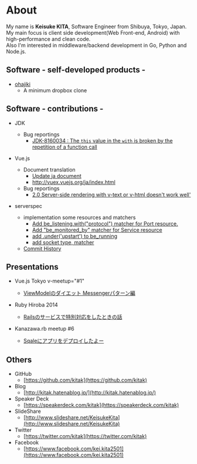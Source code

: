 # About

My name is **Keisuke KITA**, Software Engineer from Shibuya, Tokyo, Japan.  
My main focus is client side development(Web Front-end, Android) with high-performance and clean code.  
Also I'm interested in middleware/backend development in Go, Python and Node.js.

## Software - self-developed products -

- [ohajiki](https://github.com/kitak/ohajiki)
  * A minimum dropbox clone

## Software - contributions -

- JDK
  * Bug reportings
    - [JDK-8160034 : The `this` value in the `with` is broken by the repetition of a function call](http://bugs.java.com/bugdatabase/view_bug.do?bug_id=JDK-8160034)

- Vue.js
  * Document translation
    - [Update ja document](https://github.com/vuejs/vuex/pull/240)
    - http://vuex.vuejs.org/ja/index.html
  * Bug reportings
    - [2.0 Server-side rendering with v-text or v-html doesn't work well'](https://github.com/vuejs/vue/issues/3078)

- serverspec
  * implementation some resources and matchers
    - [Add be_listening.with("protocol") matcher for Port resource.](https://github.com/mizzy/serverspec/pull/200)
    - [Add "be_monitored_by" matcher for Service resource](https://github.com/mizzy/serverspec/pull/187)
    - [add .under('upstart') to be_running](https://github.com/mizzy/serverspec/pull/186)
    - [add socket type, matcher](https://github.com/mizzy/serverspec/pull/156)
  * [Commit History](https://github.com/mizzy/serverspec/commits/master?author=kitak)

## Presentations

- Vue.js Tokyo v-meetup="#1"
  * [ViewModelのダイエット Messengerパターン編](https://speakerdeck.com/kitak/viewmodelfalsedaietuto-messengerpatanbian)

- Ruby Hiroba 2014
  * [Railsのサービスで特別対応をしたときの話](https://speakerdeck.com/kitak/railsfalsesabisudete-bie-dui-ying-wositatokifalsehua)

- Kanazawa.rb meetup #6
  * [Sqaleにアプリをデプロイしたよー](http://www.slideshare.net/KeisukeKita/sqale)

## Others

- GitHub
  * [https://github.com/kitak](https://github.com/kitak)
- Blog
  * [http://kitak.hatenablog.jp/](http://kitak.hatenablog.jp/)
- Speaker Deck
  * [https://speakerdeck.com/kitak](https://speakerdeck.com/kitak)
- SlideShare
  * [http://www.slideshare.net/KeisukeKita](http://www.slideshare.net/KeisukeKita)
- Twitter
  * [https://twitter.com/kitak](https://twitter.com/kitak)
- Facebook
  * [https://www.facebook.com/kei.kita2501](https://www.facebook.com/kei.kita2501)
